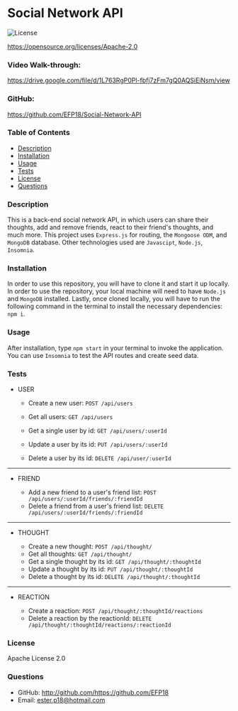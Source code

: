 # Social Network API

![License](https://img.shields.io/badge/License-Apache_2.0-blue.svg)

https://opensource.org/licenses/Apache-2.0

### Video Walk-through:

https://drive.google.com/file/d/1L763RgP0Pl-fbfj7zFm7gQ0AQSiEiNsm/view

### GitHub:

https://github.com/EFP18/Social-Network-API

### Table of Contents

- [Description](#description)
- [Installation](#installation)
- [Usage](#usage)
- [Tests](#tests)
- [License](#license)
- [Questions](#questions)

### Description

This is a back-end social network API, in which users can share their thoughts, add and remove friends, react to their friend's thoughts, and much more. This project uses `Express.js` for routing, the `Mongoose ODM`, and `MongoDB` database. Other technologies used are `Javascipt`, `Node.js`, `Insomnia`.

### Installation

In order to use this repository, you will have to clone it and start it up locally. In order to use the repository, your local machine will need to have `Node.js` and `MongoDB` installed. Lastly, once cloned locally, you will have to run the following command in the terminal to install the necessary dependencies: `npm i`.

### Usage

After installation, type `npm start` in your terminal to invoke the application. You can use `Insomnia` to test the API routes and create seed data.

### Tests

- USER

  - Create a new user: `POST /api/users`

  - Get all users: `GET /api/users`

  - Get a single user by id: `GET /api/users/:userId`

  - Update a user by its id: `PUT /api/users/:userId`

  - Delete a user by its id: `DELETE /api/user/:userId`

---

- FRIEND

  - Add a new friend to a user's friend list:
    `POST /api/users/:userId/friends/:friendId`
  - Delete a friend from a user's friend list:
    `DELETE /api/users/:userId/friends/:friendId`

---

- THOUGHT

  - Create a new thought: `POST /api/thought/`
  - Get all thoughts: `GET /api/thought/`
  - Get a single thought by its id: `GET /api/thought/:thoughtId`
  - Update a thought by its id: `PUT /api/thought/:thoughtId`
  - Delete a thought by its id: `DELETE /api/thought/:thoughtId`

---

- REACTION

  - Create a reaction: `POST /api/thought/:thoughtId/reactions`
  - Delete a reaction by the reactionId: `DELETE /api/thought/:thoughtId/reactions/:reactionId `

### License

Apache License 2.0

### Questions

- GitHub: http://github.com/https://github.com/EFP18
- Email: ester.p18@hotmail.com

